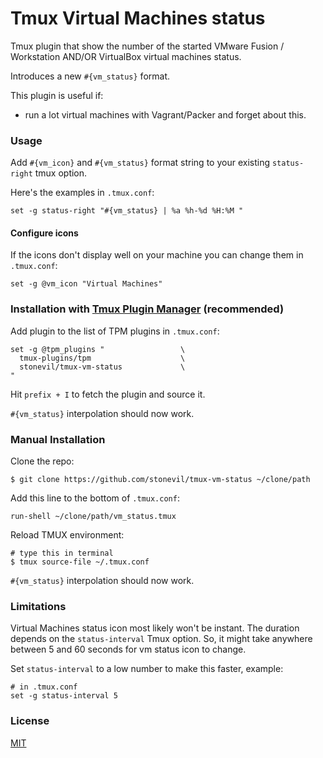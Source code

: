 # Tmux Virtual Machines status

Tmux plugin that show the number of the started VMware Fusion / Workstation AND/OR VirtualBox virtual machines status.

Introduces a new `#{vm_status}` format.

This plugin is useful if:
- run a lot virtual machines with Vagrant/Packer and forget about this.

### Usage

Add `#{vm_icon}` and `#{vm_status}` format string to your existing `status-right` tmux option.

Here's the examples in `.tmux.conf`:

    set -g status-right "#{vm_status} | %a %h-%d %H:%M "

#### Configure icons
If the icons don't display well on your machine you can change them in
`.tmux.conf`:

    set -g @vm_icon "Virtual Machines"

### Installation with [Tmux Plugin Manager](https://github.com/tmux-plugins/tpm) (recommended)

Add plugin to the list of TPM plugins in `.tmux.conf`:

    set -g @tpm_plugins "                 \
      tmux-plugins/tpm                    \
      stonevil/tmux-vm-status             \
    "

Hit `prefix + I` to fetch the plugin and source it.

`#{vm_status}` interpolation should now work.

### Manual Installation

Clone the repo:

    $ git clone https://github.com/stonevil/tmux-vm-status ~/clone/path

Add this line to the bottom of `.tmux.conf`:

    run-shell ~/clone/path/vm_status.tmux

Reload TMUX environment:

    # type this in terminal
    $ tmux source-file ~/.tmux.conf

`#{vm_status}` interpolation should now work.

### Limitations

Virtual Machines status icon most likely won't be instant. The duration depends on the `status-interval` Tmux option. So, it might take anywhere between 5 and 60 seconds for vm status icon to change.

Set `status-interval` to a low number to make this faster, example:

    # in .tmux.conf
    set -g status-interval 5

### License

[MIT](LICENSE.md)
